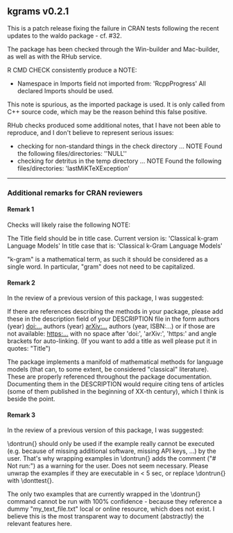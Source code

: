 ## kgrams v0.2.1

This is a patch release fixing the failure in CRAN tests following the recent 
updates to the waldo package - cf. #32.

The package has been checked through the Win-builder and Mac-builder,
as well as with the RHub service.

R CMD CHECK consistently produce a NOTE:

* Namespace in Imports field not imported from: 'RcppProgress'
    All declared Imports should be used.

This note is spurious, as the imported package is used. It is only called from
C++ source code, which may be the reason behind this false positive.

RHub checks produced some additional notes, that I have not been able to 
reproduce, and I don't believe to represent serious issues:

* checking for non-standard things in the check directory ... NOTE
Found the following files/directories:
  ''NULL''
* checking for detritus in the temp directory ... NOTE
Found the following files/directories:
  'lastMiKTeXException'

---

### Additional remarks for CRAN reviewers

#### Remark 1

Checks will likely raise the following NOTE:

 The Title field should be in title case. Current version is:
 'Classical k-gram Language Models'
 In title case that is:
 'Classical k-Gram Language Models'
 
"k-gram" is a mathematical term, as such it should be considered as a 
single word. In particular, "gram" does not need to be capitalized.



#### Remark 2

In the review of a previous version of this package, I was suggested:

If there are references describing the methods in your package, please add these in the description field of your DESCRIPTION file in the form
authors (year) <doi:...>
authors (year) <arXiv:...>
authors (year, ISBN:...)
or if those are not available: <https:...>
with no space after 'doi:', 'arXiv:', 'https:' and angle brackets for auto-linking.
(If you want to add a title as well please put it in quotes: "Title")

The package implements a manifold of mathematical methods for language models 
(that can, to some extent, be considered "classical" literature). These are 
properly referenced throughout the package documentation. 
Documenting them in the DESCRIPTION would require citing tens of articles (some
of them published in the beginning of XX-th century), which I think is beside 
the point.



#### Remark 3

In the review of a previous version of this package, I was suggested:

\dontrun{} should only be used if the example really cannot be executed (e.g. because of missing additional software, missing API keys, ...) by the user. That's why wrapping examples in \dontrun{} adds the comment ("# Not run:") as a warning for the user.
Does not seem necessary.
Please unwrap the examples if they are executable in < 5 sec, or replace \dontrun{} with \donttest{}.

The only two examples that are currently wrapped in the \dontrun{} command
cannot be run with 100% confidence - because they reference a dummy 
"my_text_file.txt" local or online resource, which does not exist. I believe
this is the most transparent way to document (abstractly) the relevant features
here.
